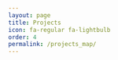 ```yaml
---
layout: page
title: Projects
icon: fa-regular fa-lightbulb
order: 4
permalink: /projects_map/
---
```

